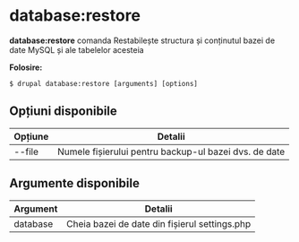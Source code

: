 # database:restore
**database:restore** comanda Restabilește structura și conținutul bazei de date MySQL și ale tabelelor acesteia

**Folosire:**
```
$ drupal database:restore [arguments] [options] 
```

## Opțiuni disponibile
Opțiune | Detalii
-------|-------------
--file | Numele fișierului pentru backup-ul bazei dvs. de date

## Argumente disponibile
Argument | Detalii
---------|-------------
database | Cheia bazei de date din fișierul settings.php
